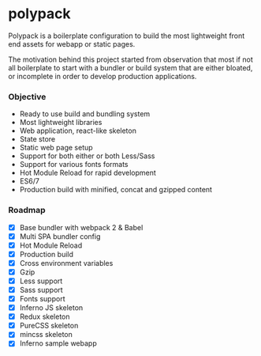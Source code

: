 # polypack

Polypack is a boilerplate configuration to build the most lightweight front end assets for webapp or static pages.

The motivation behind this project started from observation that most if not all boilerplate to start with a bundler or build system that are either bloated, or incomplete in order to develop production applications.

### Objective

- Ready to use build and bundling system
- Most lightweight libraries
- Web application, react-like skeleton
- State store
- Static web page setup
- Support for both either or both Less/Sass
- Support for various fonts formats
- Hot Module Reload for rapid development
- ES6/7
- Production build with minified, concat and gzipped content

### Roadmap

- [x] Base bundler with webpack 2 & Babel
- [x] Multi SPA bundler config
- [x] Hot Module Reload
- [x] Production build
- [x] Cross environment variables
- [x] Gzip
- [x] Less support
- [x] Sass support
- [x] Fonts support
- [x] Inferno JS skeleton
- [x] Redux skeleton
- [x] PureCSS skeleton
- [x] mincss skeleton
- [x] Inferno sample webapp
